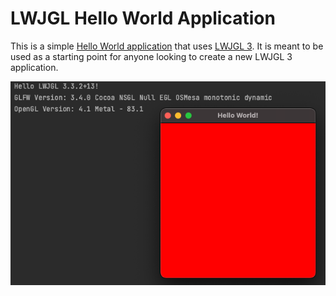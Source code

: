 # LWJGL Hello World Application

This is a simple [Hello World application](https://www.lwjgl.org/guide) that uses [LWJGL 3](https://www.lwjgl.org). It is meant to be used as a starting point for anyone looking to create a new LWJGL 3 application.

![img.png](assets/img.png)